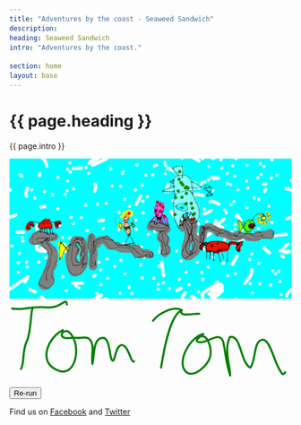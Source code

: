 ```yaml
---
title: "Adventures by the coast - Seaweed Sandwich"
description: 
heading: Seaweed Sandwich
intro: "Adventures by the coast."

section: home
layout: base
---
```




<h1>{{ page.heading }}</h1>
<p>{{ page.intro }}</p>

<img src="assets/images/ss-logo-w-bg.png" alt="Seaweed Sandwich" />

<svg id="t1" xmlns="http://www.w3.org/2000/svg" width="550" height="150" viewBox="0 0 275 75">
  <path fill="none" stroke="#000" d="M22.5 8c-1.8 3-1.4 23.7-5.8 32.4-4.3 8.6-2 21.3-5.4 26.3"/>
  <path fill="none" stroke="#000" d="M2.6 8C14 10 21.3 5.3 36 6.8 51 8.3 55-4 56 4"/>
  <path fill="none" stroke="#000" d="M52 29c-10.8 5.5-18.6 19.2-15 29.7 2.4 7 13.8 13.3 20 9.4 10.7-6.3 10.8-31 0-38-2-1-6.4 1-6 3.7.7 5 10 2 15 2.7 3.8.6 9-1.7 11.7 1 6 5.6 1.8 14 3.2 24.4 2-8.5.4-25 10-25.4 8-.4 6 21.7 10 22.2 2 .2 2.7-14.8 8.4-15.2 6.7-.4 9 17.8 12.2 16"/>
  <path fill="none" stroke="#000" d="M167.3 10c-11.8 5.5-17.6 44.2-19.5 55.4"/>
  <path fill="none" stroke="#000" d="M140 19.8c5-7 20.4-15 28-10.2-4 7.3 12.7 2.8 17 3.5"/>
  <path fill="none" stroke="#000" d="M189 32.8c-13.3 2.8-26.8 28-16.7 37 6.7 6 20.3-5.3 23-13.8 2.5-7.2-1.2-22.5-8.6-21-1.8.5-8.2 6 .2 5.7 8-.2 17-10 21-1.5 2 4.2 3 23 7.3 34-.3-10-6.3-26.2-.3-37.5 11.3-2.6 9.8 25 20 29.8 5.4-7 2.8-26 11.7-27.2 6.7-.8 11 18.7 15.6 27.3 3 5.7 4.4 8.2 6.5 4.4"/>
</svg>

<button id="rerun">Re-run</button>

<p>
Find us on <a href="https://www.facebook.com/Seaweedsandwich">Facebook</a> and <a href="https://www.twitter.com">Twitter</a>
</p>


<style type="text/css">
#t1 path {
  stroke: green;
  stroke-width: 2px;
  stroke-linecap: round;
  stroke-linejoin: round;
}
</style>



<script>

$( document ).ready(function() {
  var msPerPixel = 5;
  var delay = 0;

  anim();

  $("#rerun").on("click", function() { delay = 0; anim(); });

  function anim () {
    $("#t1 path").each( function (index, value) {
      init(this);
    });
  }

  function init (el){
    var len = el.getTotalLength();
    el.style.strokeDasharray = len + " " + len * 2;
    el.style.strokeDashoffset = len;
    el.getBoundingClientRect();
    var duration = msPerPixel * len;
    $(el).velocity({
        properties: { strokeDashoffset: 0 },
        options: {duration: duration, delay: delay, easing: "linear"}
    });
    delay = delay + duration;
  }
});


</script>